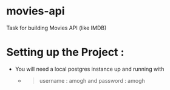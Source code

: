 # movies-api
Task for building Movies API (like IMDB)

# Setting up the Project :
- You will need a local postgres instance up and running with 
  - > username : amogh and  password : amogh 
